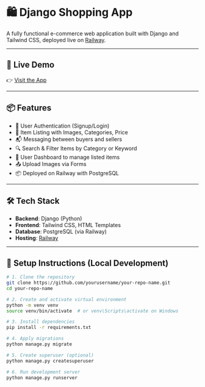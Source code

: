 # 🛍️ Django Shopping App

A fully functional e-commerce web application built with Django and Tailwind CSS, deployed live on [Railway](https://railway.app).

---

## 🚀 Live Demo

👉 [Visit the App](https://your-app-name.up.railway.app)

---

## 📦 Features

- 🔐 User Authentication (Signup/Login)
- 🛒 Item Listing with Images, Categories, Price
- 📬 Messaging between buyers and sellers
- 🔍 Search & Filter Items by Category or Keyword
- 👤 User Dashboard to manage listed items
- 📤 Upload Images via Forms
- 📦 Deployed on Railway with PostgreSQL

---

## 🛠️ Tech Stack

- **Backend**: Django (Python)
- **Frontend**: Tailwind CSS, HTML Templates
- **Database**: PostgreSQL (via Railway)
- **Hosting**: [Railway](https://railway.app)

---

## 🧰 Setup Instructions (Local Development)

```bash
# 1. Clone the repository
git clone https://github.com/yourusername/your-repo-name.git
cd your-repo-name

# 2. Create and activate virtual environment
python -m venv venv
source venv/bin/activate  # or venv\Scripts\activate on Windows

# 3. Install dependencies
pip install -r requirements.txt

# 4. Apply migrations
python manage.py migrate

# 5. Create superuser (optional)
python manage.py createsuperuser

# 6. Run development server
python manage.py runserver

